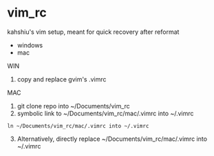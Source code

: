 # vim_rc
kahshiu's vim setup, meant for quick recovery after reformat
- windows
- mac

WIN
1. copy and replace gvim's .vimrc 

MAC
1. git clone repo into ~/Documents/vim_rc
2. symbolic link to ~/Documents/vim_rc/mac/.vimrc into ~/.vimrc
```
ln ~/Documents/vim_rc/mac/.vimrc into ~/.vimrc
```
3. Alternatively, directly replace ~/Documents/vim_rc/mac/.vimrc into ~/.vimrc
